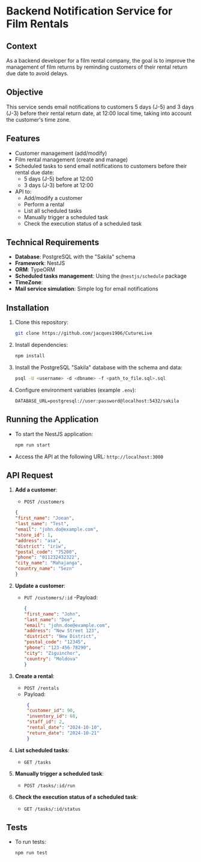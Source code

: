# Backend Notification Service for Film Rentals

## Context

As a backend developer for a film rental company, the goal is to improve the management of film returns by reminding customers of their rental return due date to avoid delays.

## Objective

This service sends email notifications to customers 5 days (J-5) and 3 days (J-3) before their rental return date, at 12:00 local time, taking into account the customer's time zone.

## Features

- Customer management (add/modify)
- Film rental management (create and manage)
- Scheduled tasks to send email notifications to customers before their rental due date:
  - 5 days (J-5) before at 12:00
  - 3 days (J-3) before at 12:00
- API to:
  - Add/modify a customer
  - Perform a rental
  - List all scheduled tasks
  - Manually trigger a scheduled task
  - Check the execution status of a scheduled task

## Technical Requirements

- **Database**: PostgreSQL with the "Sakila" schema
- **Framework**: NestJS
- **ORM**: TypeORM
- **Scheduled tasks management**: Using the `@nestjs/schedule` package
- **TimeZone**:
- **Mail service simulation**: Simple log for email notifications

## Installation

1. Clone this repository:
   ```bash
   git clone https://github.com/jacques1906/CutureLive
   ```

2. Install dependencies:
   ```bash
   npm install
   ```

3. Install the PostgreSQL "Sakila" database with the schema and data:
   ```bash
   psql -U <username> -d <dbname> -f <path_to_file.sql>.sql
   ```

4. Configure environment variables (example `.env`):
   ```
   DATABASE_URL=postgresql://user:password@localhost:5432/sakila
   ```

## Running the Application

- To start the NestJS application:
  ```bash
  npm run start
  ```

- Access the API at the following URL: `http://localhost:3000`

## API Request

1. **Add a customer**:
   - `POST /customers`
    ```json
    {
    "first_name": "Joean",
    "last_name": "Test",
    "email": "john.do@example.com",
    "store_id": 1,
    "address": "asa",
    "district": "iriw",
    "postal_code": "75200",
    "phone": "011232432322",
    "city_name": "Mahajanga",
    "country_name": "Sezn"
    }
   ```
2. **Update a customer**:
    - `PUT /customers/:id`
    -Payload:
      ```json
      {
      "first_name": "John",
      "last_name": "Doe",
      "email": "john.doe@example.com",
      "address": "New Street 123",
      "district": "New District",
      "postal_code": "12345",
      "phone": "123-456-78290",
      "city": "Ziguinchor",
      "country": "Moldova"
      }
      ```

2. **Create a rental**:
   - `POST /rentals`
   - Payload:
     ```json
      {
      "customer_id": 90,
      "inventory_id": 68,
      "staff_id": 2,
      "rental_date": "2024-10-10",
      "return_date": "2024-10-21"
      }

     ```

3. **List scheduled tasks**:
   - `GET /tasks`

4. **Manually trigger a scheduled task**:
   - `POST /tasks/:id/run`

5.  **Check the execution status of a scheduled task**:
    - `GET /tasks/:id/status`

## Tests

- To run tests:
  ```bash
  npm run test
  ```
